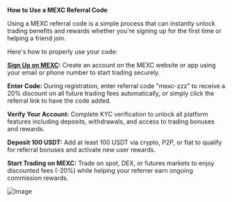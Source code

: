 **How to Use a MEXC Referral Code**

Using a MEXC referral code is a simple process that can instantly unlock trading benefits and rewards whether you're signing up for the first time or helping a friend join.

Here's how to properly use your code:

**[Sign Up on MEXC](https://www.mexc.com/register?inviteCode=mexc-zzz):** Create an account on the MEXC website or app using your email or phone number to start trading securely.

**Enter Code:** During registration, enter referral code "mexc-zzz" to receive a 20% discount on all future trading fees automatically, or simply click the referral link to have the code added.

**Verify Your Account:** Complete KYC verification to unlock all platform features including deposits, withdrawals, and access to trading bonuses and rewards.

**Deposit 100 USDT:** Add at least 100 USDT via crypto, P2P, or fiat to qualify for referral bonuses and activate new user rewards.

**Start Trading on MEXC:** Trade on spot, DEX, or futures markets to enjoy discounted fees (-20%) while helping your referrer earn ongoing commission rewards.

![Image](https://github.com/user-attachments/assets/111b64c7-76d2-408a-b9a1-f989b6e8a8a8)
